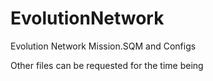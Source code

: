 # EvolutionNetwork
Evolution Network Mission.SQM and Configs

Other files can be requested for the time being
